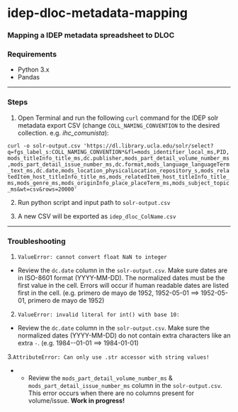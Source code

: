 # idep-dloc-metadata-mapping
### Mapping a IDEP metadata spreadsheet to DLOC


### Requirements
* Python 3.x
* Pandas

------------

### Steps
1. Open Terminal and run the following ```curl``` command for the IDEP solr metadata export CSV (change ```COLL_NAMING_CONVENTION``` to the desired collection. e.g. *ihc_comunista*):

```curl -o solr-output.csv 'https://dl.library.ucla.edu/solr/select?q=fgs_label_s:COLL_NAMING_CONVENTION*&fl=mods_identifier_local_ms,PID,mods_titleInfo_title_ms,dc.publisher,mods_part_detail_volume_number_ms,mods_part_detail_issue_number_ms,dc.format,mods_language_languageTerm_text_ms,dc.date,mods_location_physicalLocation_repository_s,mods_relatedItem_host_titleInfo_title_ms,mods_relatedItem_host_titleInfo_title_ms,mods_genre_ms,mods_originInfo_place_placeTerm_ms,mods_subject_topic_ms&wt=csv&rows=20000'```

2. Run python script and input path to ```solr-output.csv```

3. A new CSV will be exported as ```idep_dloc_ColName.csv```

------------
### Troubleshooting

1. ```ValueError: cannot convert float NaN to integer```
* Review the ```dc.date``` column in the ```solr-output.csv```. Make sure dates are in ISO-8601 format (YYYY-MM-DD). The normalized dates must be the first value in the cell. Errors will occur if human readable dates are listed first in the cell. (e.g. primero de mayo de 1952, 1952-05-01 ==> 1952-05-01, primero de mayo de 1952)

2. ```ValueError: invalid literal for int() with base 10:```
* Review the ```dc.date``` column in the ```solr-output.csv```. Make sure the normalized dates (YYYY-MM-DD) do not contain extra characters like an extra ```-```. (e.g. 1984--01-01 ==> 1984-01-01)

3.```AttributeError: Can only use .str accessor with string values!```
* * Review the ```mods_part_detail_volume_number_ms``` & ```mods_part_detail_issue_number_ms``` column in the ```solr-output.csv```. This error occurs when there are no columns present for volume/issue. **Work in progress!**
